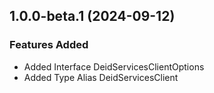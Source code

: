 ## 1.0.0-beta.1 (2024-09-12)
    
### Features Added

  - Added Interface DeidServicesClientOptions
  - Added Type Alias DeidServicesClient
    
